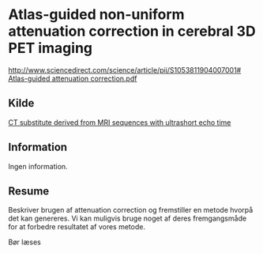 <h1>
	Atlas-guided non-uniform attenuation correction in cerebral 3D PET imaging
</h1>
<a href="http://www.sciencedirect.com/science/article/pii/S1053811904007001#">
	http://www.sciencedirect.com/science/article/pii/S1053811904007001#
</a><br />
<a href="Atlas-guided attenuation correction.pdf">
	Atlas-guided attenuation correction.pdf
</a>
<h2>
	Kilde
</h2>
<a href="../CT substitute derived from MRI sequences with ultrashort echo time/">
	CT substitute derived from MRI sequences with ultrashort echo time
</a>
<h2>
	Information
</h2>
<p>
	Ingen information.
</p>
<h2>
	Resume
</h2>
<p>
	Beskriver brugen af attenuation correction og fremstiller en metode hvorpå det
	kan genereres. Vi kan muligvis bruge noget af deres fremgangsmåde for at forbedre
	resultatet af vores metode.
</p>
<p>
	Bør læses
</p>
